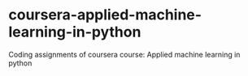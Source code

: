 # coursera-applied-machine-learning-in-python
Coding assignments of coursera course: Applied machine learning in python
